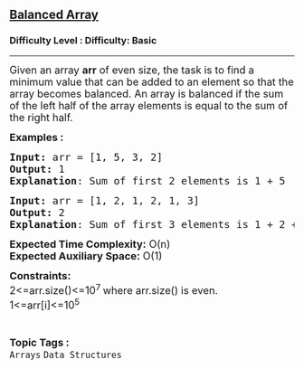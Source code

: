 <h2><a href="https://www.geeksforgeeks.org/problems/balanced-array07200720/1?page=3&category=Arrays&difficulty=Basic&sortBy=submissions">Balanced Array</a></h2><h3>Difficulty Level : Difficulty: Basic</h3><hr><div class="problems_problem_content__Xm_eO"><p><span style="font-size: 18px;">Given an array <strong>arr</strong> of even size, the task is to find a minimum value that can be added to an element so that the array becomes balanced. An array is balanced if the sum of the left half of the array elements is equal to the sum of the right half. </span></p>
<p><span style="font-size: 18px;"><strong>Examples :</strong></span></p>
<pre><span style="font-size: 18px;"><strong>Input: </strong>arr = [1, 5, 3, 2]
<strong>Output:</strong> 1
<strong>Explanation</strong>: Sum of first 2 elements is 1 + 5  = 6, Sum of last 2 elements is 3 + 2  = 5, To make the array balanced you can add 1.</span></pre>
<pre><span style="font-size: 18px;"><strong>Input: </strong>arr = [1, 2, 1, 2, 1, 3]
<strong>Output:</strong> 2
<strong>Explanation</strong>: Sum of first 3 elements is 1 + 2 + 1 = 4, Sum of last three elements is 2 + 1 + 3 = 6, To make the array balanced you can add 2.
</span></pre>
<p><span style="font-size: 18px;"><strong>Expected Time Complexity:</strong> O(n)<br><strong>Expected Auxiliary Space:</strong>&nbsp;O(1)</span></p>
<p><span style="font-size: 18px;"><strong>Constraints:</strong><br>2&lt;=arr.size()&lt;=10<sup>7&nbsp;</sup>where arr.size() is even.<br>1&lt;=arr[i]&lt;=10<sup>5</sup></span></p></div><br><p><span style=font-size:18px><strong>Topic Tags : </strong><br><code>Arrays</code>&nbsp;<code>Data Structures</code>&nbsp;